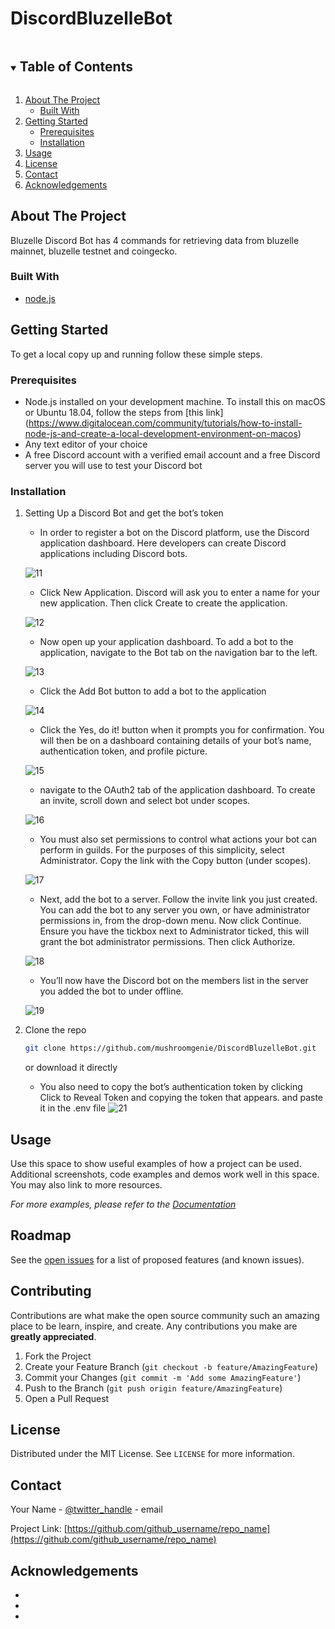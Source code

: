 # DiscordBluzelleBot
<details open="open">
  <summary><h2 style="display: inline-block">Table of Contents</h2></summary>
  <ol>
    <li>
      <a href="#about-the-project">About The Project</a>
      <ul>
        <li><a href="#built-with">Built With</a></li>
      </ul>
    </li>
    <li>
      <a href="#getting-started">Getting Started</a>
      <ul>
        <li><a href="#prerequisites">Prerequisites</a></li>
        <li><a href="#installation">Installation</a></li>
      </ul>
    </li>
    <li><a href="#usage">Usage</a></li>
    <li><a href="#license">License</a></li>
    <li><a href="#contact">Contact</a></li>
    <li><a href="#acknowledgements">Acknowledgements</a></li>
  </ol>
</details>



<!-- ABOUT THE PROJECT -->
## About The Project

Bluzelle Discord Bot has 4 commands for retrieving data from bluzelle mainnet, bluzelle testnet and coingecko. 

### Built With

* [node.js](https://nodejs.org/)

<!-- GETTING STARTED -->
## Getting Started

To get a local copy up and running follow these simple steps.

### Prerequisites

* Node.js installed on your development machine. To install this on macOS or Ubuntu 18.04, follow the steps from [this link] (https://www.digitalocean.com/community/tutorials/how-to-install-node-js-and-create-a-local-development-environment-on-macos)
* Any text editor of your choice
* A free Discord account with a verified email account and a free Discord server you will use to test your Discord bot

### Installation

1. Setting Up a Discord Bot and get the bot’s token
   * In order to register a bot on the Discord platform, use the Discord application dashboard. Here developers can create Discord applications including Discord bots.
  
   ![11](images/11.png)
   * Click New Application. Discord will ask you to enter a name for your new application. Then click Create to create the application.
    
   ![12](images/12.png)
   * Now open up your application dashboard. To add a bot to the application, navigate to the Bot tab on the navigation bar to the left.
   
   ![13](images/13.png)
   * Click the Add Bot button to add a bot to the application
   
   ![14](images/14.png)
   * Click the Yes, do it! button when it prompts you for confirmation. You will then be on a dashboard containing details of your bot’s name, authentication token, and profile picture.
   
   ![15](images/15.png)
   * navigate to the OAuth2 tab of the application dashboard. To create an invite, scroll down and select bot under scopes.
   
   ![16](images/16.png)
   * You must also set permissions to control what actions your bot can perform in guilds. For the purposes of this simplicity, select Administrator. Copy the link with the Copy button (under scopes).
   
   ![17](images/17.png)
   * Next, add the bot to a server. Follow the invite link you just created. You can add the bot to any server you own, or have administrator permissions in, from the drop-down menu. Now click Continue. Ensure you have the tickbox next to Administrator ticked, this will grant the bot administrator permissions. Then click Authorize.
   
   ![18](images/18.png)
   * You’ll now have the Discord bot on the members list in the server you added the bot to under offline.
   
   ![19](images/19.png)
3. Clone the repo
   ```sh
   git clone https://github.com/mushroomgenie/DiscordBluzelleBot.git
   ```
   or download it directly
   * You also need to copy the bot’s authentication token by clicking Click to Reveal Token and copying the token that appears. and paste it in the .env file
   ![21](images/21.png)
  



<!-- USAGE EXAMPLES -->
## Usage

Use this space to show useful examples of how a project can be used. Additional screenshots, code examples and demos work well in this space. You may also link to more resources.

_For more examples, please refer to the [Documentation](https://example.com)_



<!-- ROADMAP -->
## Roadmap

See the [open issues](https://github.com/github_username/repo_name/issues) for a list of proposed features (and known issues).



<!-- CONTRIBUTING -->
## Contributing

Contributions are what make the open source community such an amazing place to be learn, inspire, and create. Any contributions you make are **greatly appreciated**.

1. Fork the Project
2. Create your Feature Branch (`git checkout -b feature/AmazingFeature`)
3. Commit your Changes (`git commit -m 'Add some AmazingFeature'`)
4. Push to the Branch (`git push origin feature/AmazingFeature`)
5. Open a Pull Request



<!-- LICENSE -->
## License

Distributed under the MIT License. See `LICENSE` for more information.



<!-- CONTACT -->
## Contact

Your Name - [@twitter_handle](https://twitter.com/twitter_handle) - email

Project Link: [https://github.com/github_username/repo_name](https://github.com/github_username/repo_name)



<!-- ACKNOWLEDGEMENTS -->
## Acknowledgements

* []()
* []()
* []()





<!-- MARKDOWN LINKS & IMAGES -->
<!-- https://www.markdownguide.org/basic-syntax/#reference-style-links -->
[contributors-shield]: https://img.shields.io/github/contributors/github_username/repo.svg?style=for-the-badge
[contributors-url]: https://github.com/github_username/repo/graphs/contributors
[forks-shield]: https://img.shields.io/github/forks/github_username/repo.svg?style=for-the-badge
[forks-url]: https://github.com/github_username/repo/network/members
[stars-shield]: https://img.shields.io/github/stars/github_username/repo.svg?style=for-the-badge
[stars-url]: https://github.com/github_username/repo/stargazers
[issues-shield]: https://img.shields.io/github/issues/github_username/repo.svg?style=for-the-badge
[issues-url]: https://github.com/github_username/repo/issues
[license-shield]: https://img.shields.io/github/license/github_username/repo.svg?style=for-the-badge
[license-url]: https://github.com/github_username/repo/blob/master/LICENSE.txt
[linkedin-shield]: https://img.shields.io/badge/-LinkedIn-black.svg?style=for-the-badge&logo=linkedin&colorB=555
[linkedin-url]: https://linkedin.com/in/github_username
